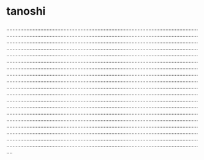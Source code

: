 # tanoshi

........................................................................................................................................................................................................................................................................................................................................................................................................................................................................................................................................................................................................................................................................................................................................................................................................................................................................................................................................................................................................................................................................................................................................................................................................................................................................................................................................................................................................................................................................................................................................................................................................................................................................................................................................................................................................................................................................................................................................................................................................................................................................................................................................................................................................................................................................................................................................................................................................................................................